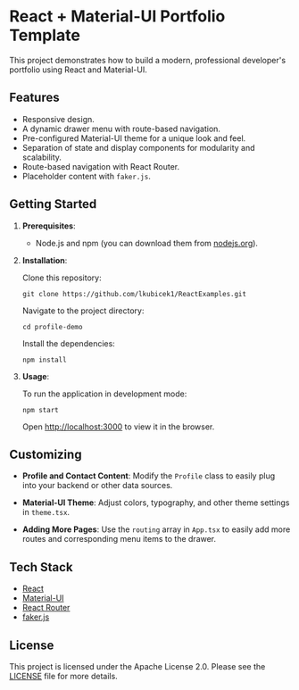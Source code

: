 # React + Material-UI Portfolio Template

This project demonstrates how to build a modern, professional developer's portfolio using React and Material-UI.

## Features

- Responsive design.
- A dynamic drawer menu with route-based navigation.
- Pre-configured Material-UI theme for a unique look and feel.
- Separation of state and display components for modularity and scalability.
- Route-based navigation with React Router.
- Placeholder content with `faker.js`.

## Getting Started

1. **Prerequisites**:

    - Node.js and npm (you can download them from [nodejs.org](https://nodejs.org/)).

2. **Installation**:

   Clone this repository:

    ```
    git clone https://github.com/lkubicek1/ReactExamples.git
    ```

   Navigate to the project directory:

    ```
    cd profile-demo
    ```

   Install the dependencies:

    ```
    npm install
    ```

3. **Usage**:

   To run the application in development mode:

    ```
    npm start
    ```

   Open [http://localhost:3000](http://localhost:3000) to view it in the browser.

## Customizing

- **Profile and Contact Content**: Modify the `Profile` class to easily plug into your backend or other data sources.

- **Material-UI Theme**: Adjust colors, typography, and other theme settings in `theme.tsx`.

- **Adding More Pages**: Use the `routing` array in `App.tsx` to easily add more routes and corresponding menu items to the drawer.

## Tech Stack

- [React](https://reactjs.org/)
- [Material-UI](https://mui.com/)
- [React Router](https://reactrouter.com/)
- [faker.js](https://www.npmjs.com/package/faker)

## License

This project is licensed under the Apache License 2.0. Please see the [LICENSE](LICENSE) file for more details.

